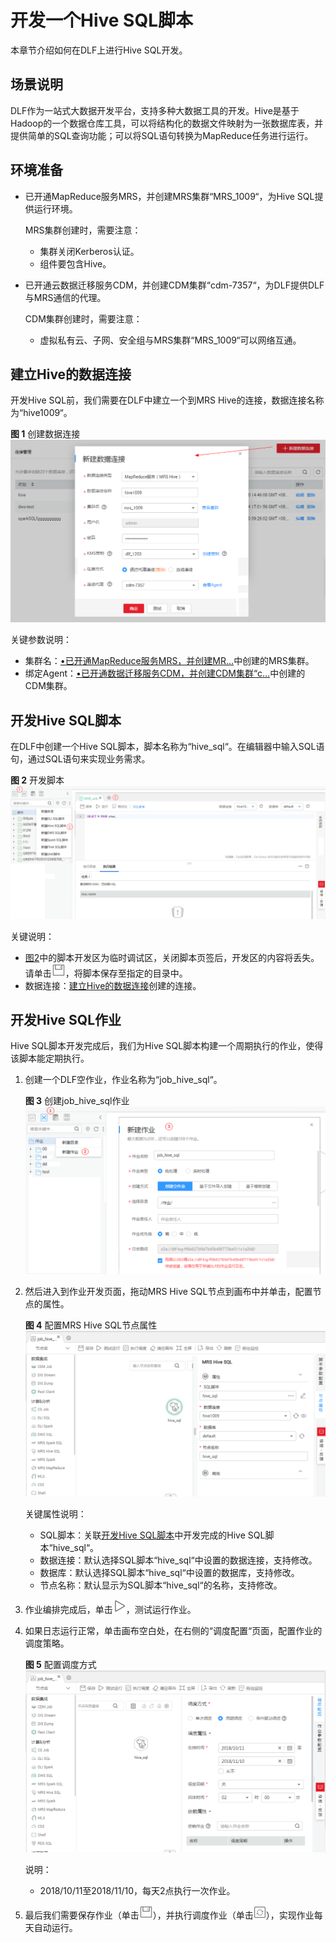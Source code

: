 # 开发一个Hive SQL脚本<a name="dayu_01_0522"></a>

本章节介绍如何在DLF上进行Hive SQL开发。

## 场景说明<a name="zh-cn_topic_0127305016_section722114374269"></a>

DLF作为一站式大数据开发平台，支持多种大数据工具的开发。Hive是基于Hadoop的一个数据仓库工具，可以将结构化的数据文件映射为一张数据库表，并提供简单的SQL查询功能；可以将SQL语句转换为MapReduce任务进行运行。

## 环境准备<a name="zh-cn_topic_0127305016_section8658103210277"></a>

-   <a name="zh-cn_topic_0127305016_li138081449163217"></a>已开通MapReduce服务MRS，并创建MRS集群“MRS\_1009“，为Hive SQL提供运行环境。

    MRS集群创建时，需要注意：

    -   集群关闭Kerberos认证。
    -   组件要包含Hive。

-   <a name="zh-cn_topic_0127305016_li10628945142712"></a>已开通云数据迁移服务CDM，并创建CDM集群“cdm-7357“，为DLF提供DLF与MRS通信的代理。

    CDM集群创建时，需要注意：

    -   虚拟私有云、子网、安全组与MRS集群“MRS\_1009“可以网络互通。


## 建立Hive的数据连接<a name="zh-cn_topic_0127305016_section1033111569439"></a>

开发Hive SQL前，我们需要在DLF中建立一个到MRS Hive的连接，数据连接名称为“hive1009“。

**图 1**  创建数据连接<a name="zh-cn_topic_0127305016_fig1268019418214"></a>  
![](figures/创建数据连接.png "创建数据连接")

关键参数说明：

-   集群名：[•已开通MapReduce服务MRS，并创建MR...](#zh-cn_topic_0127305016_li138081449163217)中创建的MRS集群。
-   绑定Agent：[•已开通数据迁移服务CDM，并创建CDM集群“c...](#zh-cn_topic_0127305016_li10628945142712)中创建的CDM集群。

## 开发Hive SQL脚本<a name="zh-cn_topic_0127305016_section17888155820591"></a>

在DLF中创建一个Hive SQL脚本，脚本名称为“hive\_sql“。在编辑器中输入SQL语句，通过SQL语句来实现业务需求。

**图 2**  开发脚本<a name="zh-cn_topic_0127305016_fig693875618223"></a>  
![](figures/开发脚本.png "开发脚本")

关键说明：

-   [图2](#zh-cn_topic_0127305016_fig693875618223)中的脚本开发区为临时调试区，关闭脚本页签后，开发区的内容将丢失。请单击![](figures/icon-dlf-save.png)，将脚本保存至指定的目录中。
-   数据连接：[建立Hive的数据连接](#zh-cn_topic_0127305016_section1033111569439)创建的连接。

## 开发Hive SQL作业<a name="zh-cn_topic_0127305016_section141917310442"></a>

Hive SQL脚本开发完成后，我们为Hive SQL脚本构建一个周期执行的作业，使得该脚本能定期执行。

1.  创建一个DLF空作业，作业名称为“job\_hive\_sql“。

    **图 3**  创建job\_hive\_sql作业<a name="zh-cn_topic_0127305016_fig235635122312"></a>  
    ![](figures/创建job_hive_sql作业.png "创建job_hive_sql作业")

2.  然后进入到作业开发页面，拖动MRS Hive SQL节点到画布中并单击，配置节点的属性。

    **图 4**  配置MRS Hive SQL节点属性<a name="zh-cn_topic_0127305016_fig1736311111259"></a>  
    ![](figures/配置MRS-Hive-SQL节点属性.png "配置MRS-Hive-SQL节点属性")

    关键属性说明：

    -   SQL脚本：关联[开发Hive SQL脚本](#zh-cn_topic_0127305016_section17888155820591)中开发完成的Hive SQL脚本“hive\_sql“。
    -   数据连接：默认选择SQL脚本“hive\_sql“中设置的数据连接，支持修改。
    -   数据库：默认选择SQL脚本“hive\_sql“中设置的数据库，支持修改。
    -   节点名称：默认显示为SQL脚本“hive\_sql“的名称，支持修改。

3.  作业编排完成后，单击![](figures/icon-dlf-job_test.png)，测试运行作业。
4.  如果日志运行正常，单击画布空白处，在右侧的“调度配置“页面，配置作业的调度策略。

    **图 5**  配置调度方式<a name="zh-cn_topic_0127305016_fig18819172118"></a>  
    ![](figures/配置调度方式.png "配置调度方式")

    说明：

    -   2018/10/11至2018/11/10，每天2点执行一次作业。

5.  最后我们需要保存作业（单击![](figures/icon-dlf-save.png)），并执行调度作业（单击![](figures/icon-dlf-job_run.png)），实现作业每天自动运行。

